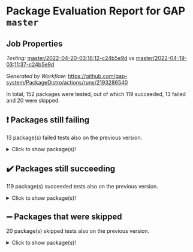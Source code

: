 # Package Evaluation Report for GAP `master`

## Job Properties

*Testing:* [master/2022-04-20-03:16:12-c24b5e9d](https://github.com/gap-system/PackageDistro/blob/data/reports/master/2022-04-20-03:16:12-c24b5e9d) vs [master/2022-04-19-03:11:37-c24b5e9d](https://github.com/gap-system/PackageDistro/blob/data/reports/master/2022-04-19-03:11:37-c24b5e9d)

*Generated by Workflow:* https://github.com/gap-system/PackageDistro/actions/runs/2193286540

In total, 152 packages were tested, out of which 119 succeeded, 13 failed and 20 were skipped.

## :exclamation: Packages still failing

13 package(s) failed tests also on the previous version.
<details><summary>Click to show package(s)!</summary>

- fining 1.4.1 [(failure)](https://github.com/gap-system/PackageDistro/runs/6088419328?check_suite_focus=true)
- francy 1.2.4 [(failure)](https://github.com/gap-system/PackageDistro/runs/6088419538?check_suite_focus=true)
- hap 1.38 [(failure)](https://github.com/gap-system/PackageDistro/runs/6088419961?check_suite_focus=true)
- normalizinterface 1.3.2 [(failure)](https://github.com/gap-system/PackageDistro/runs/6088421183?check_suite_focus=true)
- packagemanager 1.2 [(failure)](https://github.com/gap-system/PackageDistro/runs/6088421318?check_suite_focus=true)
- rcwa 4.6.4 [(failure)](https://github.com/gap-system/PackageDistro/runs/6088421643?check_suite_focus=true)
- recog 1.3.2 [(failure)](https://github.com/gap-system/PackageDistro/runs/6088421704?check_suite_focus=true)
- semigroups 4.0.0 [(failure)](https://github.com/gap-system/PackageDistro/runs/6088421869?check_suite_focus=true)
- sonata 2.9.3 [(failure)](https://github.com/gap-system/PackageDistro/runs/6088422211?check_suite_focus=true)
- transgrp 3.6.1 [(failure)](https://github.com/gap-system/PackageDistro/runs/6088422513?check_suite_focus=true)
- unitlib 4.0.0 [(failure)](https://github.com/gap-system/PackageDistro/runs/6088422594?check_suite_focus=true)
- wedderga 4.10.1 [(failure)](https://github.com/gap-system/PackageDistro/runs/6088422730?check_suite_focus=true)
- yangbaxter 0.9.0 [(failure)](https://github.com/gap-system/PackageDistro/runs/6088422824?check_suite_focus=true)
</details>

## :heavy_check_mark: Packages still succeeding

119 package(s) succeeded tests also on the previous version.
<details><summary>Click to show package(s)!</summary>

- ace 5.4 [(success)](https://github.com/gap-system/PackageDistro/runs/6088417816?check_suite_focus=true)
- aclib 1.3.2 [(success)](https://github.com/gap-system/PackageDistro/runs/6088417855?check_suite_focus=true)
- agt 0.2 [(success)](https://github.com/gap-system/PackageDistro/runs/6088417898?check_suite_focus=true)
- alnuth 3.2.1 [(success)](https://github.com/gap-system/PackageDistro/runs/6088417916?check_suite_focus=true)
- anupq 3.2.6 [(success)](https://github.com/gap-system/PackageDistro/runs/6088417938?check_suite_focus=true)
- atlasrep 2.1.2 [(success)](https://github.com/gap-system/PackageDistro/runs/6088417977?check_suite_focus=true)
- autodoc 2022.03.10 [(success)](https://github.com/gap-system/PackageDistro/runs/6088418002?check_suite_focus=true)
- automata 1.15 [(success)](https://github.com/gap-system/PackageDistro/runs/6088418035?check_suite_focus=true)
- automgrp 1.3.2 [(success)](https://github.com/gap-system/PackageDistro/runs/6088418071?check_suite_focus=true)
- autpgrp 1.10.2 [(success)](https://github.com/gap-system/PackageDistro/runs/6088418112?check_suite_focus=true)
- cap 2022.04-02 [(success)](https://github.com/gap-system/PackageDistro/runs/6088418152?check_suite_focus=true)
- caratinterface 2.3.3 [(success)](https://github.com/gap-system/PackageDistro/runs/6088418179?check_suite_focus=true)
- cddinterface 2020.06.24 [(success)](https://github.com/gap-system/PackageDistro/runs/6088418210?check_suite_focus=true)
- circle 1.6.4 [(success)](https://github.com/gap-system/PackageDistro/runs/6088418242?check_suite_focus=true)
- cohomolo 1.6.10 [(success)](https://github.com/gap-system/PackageDistro/runs/6088418276?check_suite_focus=true)
- congruence 1.2.3 [(success)](https://github.com/gap-system/PackageDistro/runs/6088418309?check_suite_focus=true)
- corelg 1.56 [(success)](https://github.com/gap-system/PackageDistro/runs/6088418339?check_suite_focus=true)
- crime 1.6 [(success)](https://github.com/gap-system/PackageDistro/runs/6088418366?check_suite_focus=true)
- crisp 1.4.5 [(success)](https://github.com/gap-system/PackageDistro/runs/6088418394?check_suite_focus=true)
- crypting 0.10 [(success)](https://github.com/gap-system/PackageDistro/runs/6088418428?check_suite_focus=true)
- cryst 4.1.24 [(success)](https://github.com/gap-system/PackageDistro/runs/6088418460?check_suite_focus=true)
- crystcat 1.1.9 [(success)](https://github.com/gap-system/PackageDistro/runs/6088418487?check_suite_focus=true)
- ctbllib 1.3.3 [(success)](https://github.com/gap-system/PackageDistro/runs/6088418519?check_suite_focus=true)
- cubefree 1.19 [(success)](https://github.com/gap-system/PackageDistro/runs/6088418572?check_suite_focus=true)
- curlinterface 2.2.2 [(success)](https://github.com/gap-system/PackageDistro/runs/6088418657?check_suite_focus=true)
- cvec 2.7.5 [(success)](https://github.com/gap-system/PackageDistro/runs/6088418723?check_suite_focus=true)
- datastructures 0.2.7 [(success)](https://github.com/gap-system/PackageDistro/runs/6088418784?check_suite_focus=true)
- deepthought 1.0.5 [(success)](https://github.com/gap-system/PackageDistro/runs/6088418877?check_suite_focus=true)
- design 1.7 [(success)](https://github.com/gap-system/PackageDistro/runs/6088418973?check_suite_focus=true)
- difsets 2.3.1 [(success)](https://github.com/gap-system/PackageDistro/runs/6088419032?check_suite_focus=true)
- digraphs 1.5.2 [(success)](https://github.com/gap-system/PackageDistro/runs/6088419089?check_suite_focus=true)
- edim 1.3.5 [(success)](https://github.com/gap-system/PackageDistro/runs/6088419131?check_suite_focus=true)
- example 4.3.0 [(success)](https://github.com/gap-system/PackageDistro/runs/6088419172?check_suite_focus=true)
- factint 1.6.3 [(success)](https://github.com/gap-system/PackageDistro/runs/6088419218?check_suite_focus=true)
- ferret 1.0.7 [(success)](https://github.com/gap-system/PackageDistro/runs/6088419262?check_suite_focus=true)
- fga 1.4.0 [(success)](https://github.com/gap-system/PackageDistro/runs/6088419291?check_suite_focus=true)
- float 1.0.3 [(success)](https://github.com/gap-system/PackageDistro/runs/6088419363?check_suite_focus=true)
- format 1.4.3 [(success)](https://github.com/gap-system/PackageDistro/runs/6088419399?check_suite_focus=true)
- forms 1.2.7 [(success)](https://github.com/gap-system/PackageDistro/runs/6088419436?check_suite_focus=true)
- fplsa 1.2.5 [(success)](https://github.com/gap-system/PackageDistro/runs/6088419471?check_suite_focus=true)
- fr 2.4.8 [(success)](https://github.com/gap-system/PackageDistro/runs/6088419505?check_suite_focus=true)
- fwtree 1.3 [(success)](https://github.com/gap-system/PackageDistro/runs/6088419582?check_suite_focus=true)
- gbnp 1.0.5 [(success)](https://github.com/gap-system/PackageDistro/runs/6088419625?check_suite_focus=true)
- generalizedmorphismsforcap 2022.03-03 [(success)](https://github.com/gap-system/PackageDistro/runs/6088419673?check_suite_focus=true)
- genss 1.6.6 [(success)](https://github.com/gap-system/PackageDistro/runs/6088419714?check_suite_focus=true)
- gradedringforhomalg 2022.03-01 [(success)](https://github.com/gap-system/PackageDistro/runs/6088419775?check_suite_focus=true)
- grape 4.8.5 [(success)](https://github.com/gap-system/PackageDistro/runs/6088419811?check_suite_focus=true)
- groupoids 1.69 [(success)](https://github.com/gap-system/PackageDistro/runs/6088419849?check_suite_focus=true)
- grpconst 2.6.2 [(success)](https://github.com/gap-system/PackageDistro/runs/6088419878?check_suite_focus=true)
- guarana 0.96.3 [(success)](https://github.com/gap-system/PackageDistro/runs/6088419903?check_suite_focus=true)
- guava 3.15 [(success)](https://github.com/gap-system/PackageDistro/runs/6088419925?check_suite_focus=true)
- hapcryst 0.1.14 [(success)](https://github.com/gap-system/PackageDistro/runs/6088419994?check_suite_focus=true)
- hecke 1.5.3 [(success)](https://github.com/gap-system/PackageDistro/runs/6088420025?check_suite_focus=true)
- help 3.5 [(success)](https://github.com/gap-system/PackageDistro/runs/6088420064?check_suite_focus=true)
- idrel 2.43 [(success)](https://github.com/gap-system/PackageDistro/runs/6088420114?check_suite_focus=true)
- images 1.3.1 [(success)](https://github.com/gap-system/PackageDistro/runs/6088420161?check_suite_focus=true)
- intpic 0.2.4 [(success)](https://github.com/gap-system/PackageDistro/runs/6088420196?check_suite_focus=true)
- io 4.7.2 [(success)](https://github.com/gap-system/PackageDistro/runs/6088420254?check_suite_focus=true)
- irredsol 1.4.3 [(success)](https://github.com/gap-system/PackageDistro/runs/6088420288?check_suite_focus=true)
- json 2.1.0 [(success)](https://github.com/gap-system/PackageDistro/runs/6088420319?check_suite_focus=true)
- jupyterkernel 1.4.1 [(success)](https://github.com/gap-system/PackageDistro/runs/6088420362?check_suite_focus=true)
- jupyterviz 1.5.1 [(success)](https://github.com/gap-system/PackageDistro/runs/6088420398?check_suite_focus=true)
- kan 1.34 [(success)](https://github.com/gap-system/PackageDistro/runs/6088420438?check_suite_focus=true)
- kbmag 1.5.9 [(success)](https://github.com/gap-system/PackageDistro/runs/6088420472?check_suite_focus=true)
- laguna 3.9.4 [(success)](https://github.com/gap-system/PackageDistro/runs/6088420504?check_suite_focus=true)
- liealgdb 2.2.1 [(success)](https://github.com/gap-system/PackageDistro/runs/6088420542?check_suite_focus=true)
- liepring 2.6 [(success)](https://github.com/gap-system/PackageDistro/runs/6088420578?check_suite_focus=true)
- liering 2.4.2 [(success)](https://github.com/gap-system/PackageDistro/runs/6088420632?check_suite_focus=true)
- linearalgebraforcap 2022.04-02 [(success)](https://github.com/gap-system/PackageDistro/runs/6088420685?check_suite_focus=true)
- loops 3.4.1 [(success)](https://github.com/gap-system/PackageDistro/runs/6088420725?check_suite_focus=true)
- lpres 1.0.3 [(success)](https://github.com/gap-system/PackageDistro/runs/6088420769?check_suite_focus=true)
- majoranaalgebras 1.4 [(success)](https://github.com/gap-system/PackageDistro/runs/6088420811?check_suite_focus=true)
- mapclass 1.4.5 [(success)](https://github.com/gap-system/PackageDistro/runs/6088420863?check_suite_focus=true)
- matgrp 0.64 [(success)](https://github.com/gap-system/PackageDistro/runs/6088420900?check_suite_focus=true)
- modisom 2.5.1 [(success)](https://github.com/gap-system/PackageDistro/runs/6088420945?check_suite_focus=true)
- modulepresentationsforcap 2022.03-02 [(success)](https://github.com/gap-system/PackageDistro/runs/6088420990?check_suite_focus=true)
- monoidalcategories 2022.03-02 [(success)](https://github.com/gap-system/PackageDistro/runs/6088421034?check_suite_focus=true)
- nconvex 2020.11-04 [(success)](https://github.com/gap-system/PackageDistro/runs/6088421067?check_suite_focus=true)
- nilmat 1.4.1 [(success)](https://github.com/gap-system/PackageDistro/runs/6088421120?check_suite_focus=true)
- nock 1.5 [(success)](https://github.com/gap-system/PackageDistro/runs/6088421152?check_suite_focus=true)
- nq 2.5.8 [(success)](https://github.com/gap-system/PackageDistro/runs/6088421212?check_suite_focus=true)
- numericalsgps 1.3.0 [(success)](https://github.com/gap-system/PackageDistro/runs/6088421243?check_suite_focus=true)
- openmath 11.5.0 [(success)](https://github.com/gap-system/PackageDistro/runs/6088421275?check_suite_focus=true)
- orb 4.8.4 [(success)](https://github.com/gap-system/PackageDistro/runs/6088421294?check_suite_focus=true)
- patternclass 2.4.2 [(success)](https://github.com/gap-system/PackageDistro/runs/6088421348?check_suite_focus=true)
- permut 2.0.4 [(success)](https://github.com/gap-system/PackageDistro/runs/6088421372?check_suite_focus=true)
- polenta 1.3.10 [(success)](https://github.com/gap-system/PackageDistro/runs/6088421406?check_suite_focus=true)
- polymaking 0.8.6 [(success)](https://github.com/gap-system/PackageDistro/runs/6088421430?check_suite_focus=true)
- primgrp 3.4.1 [(success)](https://github.com/gap-system/PackageDistro/runs/6088421473?check_suite_focus=true)
- profiling 2.5.0 [(success)](https://github.com/gap-system/PackageDistro/runs/6088421508?check_suite_focus=true)
- qpa 1.33 [(success)](https://github.com/gap-system/PackageDistro/runs/6088421546?check_suite_focus=true)
- quagroup 1.8.3 [(success)](https://github.com/gap-system/PackageDistro/runs/6088421586?check_suite_focus=true)
- radiroot 2.9 [(success)](https://github.com/gap-system/PackageDistro/runs/6088421610?check_suite_focus=true)
- rds 1.8 [(success)](https://github.com/gap-system/PackageDistro/runs/6088421673?check_suite_focus=true)
- repndecomp 1.2.1 [(success)](https://github.com/gap-system/PackageDistro/runs/6088421755?check_suite_focus=true)
- repsn 3.1.0 [(success)](https://github.com/gap-system/PackageDistro/runs/6088421780?check_suite_focus=true)
- resclasses 4.7.2 [(success)](https://github.com/gap-system/PackageDistro/runs/6088421807?check_suite_focus=true)
- scscp 2.3.1 [(success)](https://github.com/gap-system/PackageDistro/runs/6088421842?check_suite_focus=true)
- sglppow 2.2 [(success)](https://github.com/gap-system/PackageDistro/runs/6088421901?check_suite_focus=true)
- sgpviz 0.999.5 [(success)](https://github.com/gap-system/PackageDistro/runs/6088421942?check_suite_focus=true)
- simpcomp 2.1.14 [(success)](https://github.com/gap-system/PackageDistro/runs/6088421968?check_suite_focus=true)
- singular 2020.12.18 [(success)](https://github.com/gap-system/PackageDistro/runs/6088421996?check_suite_focus=true)
- sla 1.5.3 [(success)](https://github.com/gap-system/PackageDistro/runs/6088422074?check_suite_focus=true)
- smallgrp 1.5 [(success)](https://github.com/gap-system/PackageDistro/runs/6088422153?check_suite_focus=true)
- smallsemi 0.6.13 [(success)](https://github.com/gap-system/PackageDistro/runs/6088422177?check_suite_focus=true)
- sophus 1.25 [(success)](https://github.com/gap-system/PackageDistro/runs/6088422238?check_suite_focus=true)
- spinsym 1.5.2 [(success)](https://github.com/gap-system/PackageDistro/runs/6088422274?check_suite_focus=true)
- symbcompcc 1.3.2 [(success)](https://github.com/gap-system/PackageDistro/runs/6088422305?check_suite_focus=true)
- thelma 1.3 [(success)](https://github.com/gap-system/PackageDistro/runs/6088422379?check_suite_focus=true)
- tomlib 1.2.9 [(success)](https://github.com/gap-system/PackageDistro/runs/6088422437?check_suite_focus=true)
- toric 1.9.5 [(success)](https://github.com/gap-system/PackageDistro/runs/6088422479?check_suite_focus=true)
- ugaly 4.0.2 [(success)](https://github.com/gap-system/PackageDistro/runs/6088422540?check_suite_focus=true)
- unipot 1.5 [(success)](https://github.com/gap-system/PackageDistro/runs/6088422568?check_suite_focus=true)
- utils 0.72 [(success)](https://github.com/gap-system/PackageDistro/runs/6088422623?check_suite_focus=true)
- uuid 0.7 [(success)](https://github.com/gap-system/PackageDistro/runs/6088422670?check_suite_focus=true)
- walrus 0.9991 [(success)](https://github.com/gap-system/PackageDistro/runs/6088422700?check_suite_focus=true)
- xmod 2.86 [(success)](https://github.com/gap-system/PackageDistro/runs/6088422762?check_suite_focus=true)
- xmodalg 1.18 [(success)](https://github.com/gap-system/PackageDistro/runs/6088422795?check_suite_focus=true)
- zeromqinterface 0.13 [(success)](https://github.com/gap-system/PackageDistro/runs/6088422843?check_suite_focus=true)
</details>

## :heavy_minus_sign: Packages that were skipped

20 package(s) skipped tests also on the previous version.
<details><summary>Click to show package(s)!</summary>

- 4ti2interface 2022.03-01 [(skipped)](https://github.com/gap-system/PackageDistro/runs/6088352986?check_suite_focus=true)
- browse 1.8.14 [(skipped)](https://github.com/gap-system/PackageDistro/runs/6088352986?check_suite_focus=true)
- examplesforhomalg 2022.03-01 [(skipped)](https://github.com/gap-system/PackageDistro/runs/6088352986?check_suite_focus=true)
- gapdoc 1.6.5 [(skipped)](https://github.com/gap-system/PackageDistro/runs/6088352986?check_suite_focus=true)
- gauss 2022.03-01 [(skipped)](https://github.com/gap-system/PackageDistro/runs/6088352986?check_suite_focus=true)
- gaussforhomalg 2022.03-01 [(skipped)](https://github.com/gap-system/PackageDistro/runs/6088352986?check_suite_focus=true)
- gradedmodules 2022.03-01 [(skipped)](https://github.com/gap-system/PackageDistro/runs/6088352986?check_suite_focus=true)
- homalg 2022.03-01 [(skipped)](https://github.com/gap-system/PackageDistro/runs/6088352986?check_suite_focus=true)
- homalgtocas 2022.03-01 [(skipped)](https://github.com/gap-system/PackageDistro/runs/6088352986?check_suite_focus=true)
- io_forhomalg 2022.03-01 [(skipped)](https://github.com/gap-system/PackageDistro/runs/6088352986?check_suite_focus=true)
- itc 1.5.1 [(skipped)](https://github.com/gap-system/PackageDistro/runs/6088352986?check_suite_focus=true)
- localizeringforhomalg 2022.03-01 [(skipped)](https://github.com/gap-system/PackageDistro/runs/6088352986?check_suite_focus=true)
- matricesforhomalg 2022.03-02 [(skipped)](https://github.com/gap-system/PackageDistro/runs/6088352986?check_suite_focus=true)
- modules 2022.03-01 [(skipped)](https://github.com/gap-system/PackageDistro/runs/6088352986?check_suite_focus=true)
- polycyclic 2.16 [(skipped)](https://github.com/gap-system/PackageDistro/runs/6088352986?check_suite_focus=true)
- ringsforhomalg 2022.03-01 [(skipped)](https://github.com/gap-system/PackageDistro/runs/6088352986?check_suite_focus=true)
- sco 2022.03-01 [(skipped)](https://github.com/gap-system/PackageDistro/runs/6088352986?check_suite_focus=true)
- toolsforhomalg 2022.04-01 [(skipped)](https://github.com/gap-system/PackageDistro/runs/6088352986?check_suite_focus=true)
- toricvarieties 2022.03.23 [(skipped)](https://github.com/gap-system/PackageDistro/runs/6088352986?check_suite_focus=true)
- xgap 4.31 [(skipped)](https://github.com/gap-system/PackageDistro/runs/6088352986?check_suite_focus=true)
</details>

